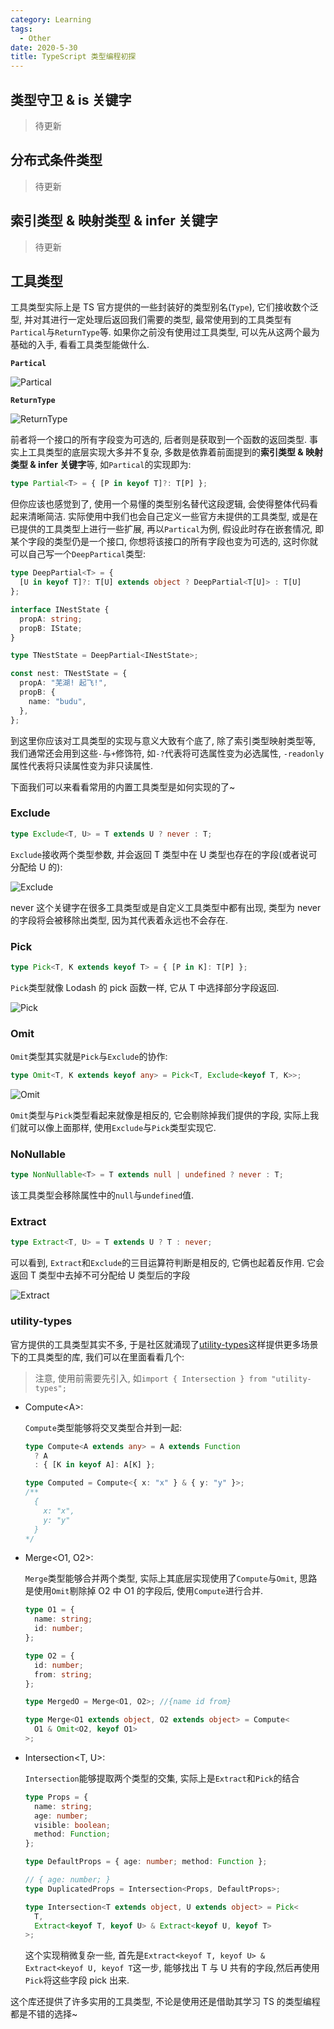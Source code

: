 ```yaml
---
category: Learning
tags:
  - Other
date: 2020-5-30
title: TypeScript 类型编程初探
---
```


## 类型守卫 & is 关键字

> 待更新

## 分布式条件类型

> 待更新

## 索引类型 & 映射类型 & infer 关键字

> 待更新

## 工具类型

工具类型实际上是 TS 官方提供的一些封装好的类型别名(`Type`), 它们接收数个泛型, 并对其进行一定处理后返回我们需要的类型, 最常使用到的工具类型有`Partical`与`ReturnType`等. 如果你之前没有使用过工具类型, 可以先从这两个最为基础的入手, 看看工具类型能做什么.

**`Partical`**

![Partical](https://linbudu-img-store.oss-cn-shenzhen.aliyuncs.com/img/111.png)

**`ReturnType`**

![ReturnType](https://linbudu-img-store.oss-cn-shenzhen.aliyuncs.com/img/222.png)

前者将一个接口的所有字段变为可选的, 后者则是获取到一个函数的返回类型. 事实上工具类型的底层实现大多并不复杂, 多数是依靠着前面提到的**索引类型 & 映射类型 & infer 关键字**等, 如`Partical`的实现即为:

```typescript
type Partial<T> = { [P in keyof T]?: T[P] };
```

但你应该也感觉到了, 使用一个易懂的类型别名替代这段逻辑, 会使得整体代码看起来清晰简洁. 实际使用中我们也会自己定义一些官方未提供的工具类型, 或是在已提供的工具类型上进行一些扩展, 再以`Partical`为例, 假设此时存在嵌套情况, 即某个字段的类型仍是一个接口, 你想将该接口的所有字段也变为可选的, 这时你就可以自己写一个`DeepPartical`类型:

```typescript
type DeepPartial<T> = {
  [U in keyof T]?: T[U] extends object ? DeepPartial<T[U]> : T[U]
};

interface INestState {
  propA: string;
  propB: IState;
}

type TNestState = DeepPartial<INestState>;

const nest: TNestState = {
  propA: "芜湖! 起飞!",
  propB: {
    name: "budu",
  },
};
```

到这里你应该对工具类型的实现与意义大致有个底了, 除了索引类型映射类型等, 我们通常还会用到这些`-`与`+`修饰符, 如`-?`代表将可选属性变为必选属性, `-readonly`属性代表将只读属性变为非只读属性.

下面我们可以来看看常用的内置工具类型是如何实现的了~

### Exclude

```typescript
type Exclude<T, U> = T extends U ? never : T;
```

`Exclude`接收两个类型参数, 并会返回 T 类型中在 U 类型也存在的字段(或者说可分配给 U 的):

![Exclude](https://linbudu-img-store.oss-cn-shenzhen.aliyuncs.com/img/333.png)

never 这个关键字在很多工具类型或是自定义工具类型中都有出现, 类型为 never 的字段将会被移除出类型, 因为其代表着永远也不会存在.

### Pick

```typescript
type Pick<T, K extends keyof T> = { [P in K]: T[P] };
```

`Pick`类型就像 Lodash 的 pick 函数一样, 它从 T 中选择部分字段返回.

![Pick](https://linbudu-img-store.oss-cn-shenzhen.aliyuncs.com/img/444.png)

### Omit

`Omit`类型其实就是`Pick`与`Exclude`的协作:

```typescript
type Omit<T, K extends keyof any> = Pick<T, Exclude<keyof T, K>>;
```

![Omit](https://linbudu-img-store.oss-cn-shenzhen.aliyuncs.com/img/555.png)

`Omit`类型与`Pick`类型看起来就像是相反的, 它会剔除掉我们提供的字段, 实际上我们就可以像上面那样, 使用`Exclude`与`Pick`类型实现它.

### NoNullable

```typescript
type NonNullable<T> = T extends null | undefined ? never : T;
```

该工具类型会移除属性中的`null`与`undefined`值.

### Extract

```typescript
type Extract<T, U> = T extends U ? T : never;
```

可以看到, `Extract`和`Exclude`的三目运算符判断是相反的, 它俩也起着反作用. 它会返回 T 类型中去掉不可分配给 U 类型后的字段

![Extract](https://linbudu-img-store.oss-cn-shenzhen.aliyuncs.com/img/112.png)

### utility-types

官方提供的工具类型其实不多, 于是社区就涌现了[utility-types](https://github.com/piotrwitek/utility-types)这样提供更多场景下的工具类型的库, 我们可以在里面看看几个:

> 注意, 使用前需要先引入, 如`import { Intersection } from "utility-types";`

- Compute\<A>:

  `Compute`类型能够将交叉类型合并到一起:

  ```typescript
  type Compute<A extends any> = A extends Function
    ? A
    : { [K in keyof A]: A[K] };

  type Computed = Compute<{ x: "x" } & { y: "y" }>;
  /**
    {
      x: "x",
      y: "y"
    }
  */
  ```

- Merge<O1, O2>:

  `Merge`类型能够合并两个类型, 实际上其底层实现使用了`Compute`与`Omit`, 思路是使用`Omit`剔除掉 O2 中 O1 的字段后, 使用`Compute`进行合并.

  ```typescript
  type O1 = {
    name: string;
    id: number;
  };

  type O2 = {
    id: number;
    from: string;
  };

  type MergedO = Merge<O1, O2>; //{name id from}

  type Merge<O1 extends object, O2 extends object> = Compute<
    O1 & Omit<O2, keyof O1>
  >;
  ```

- Intersection<T, U>:

  `Intersection`能够提取两个类型的交集, 实际上是`Extract`和`Pick`的结合

  ```typescript
  type Props = {
    name: string;
    age: number;
    visible: boolean;
    method: Function;
  };

  type DefaultProps = { age: number; method: Function };

  // { age: number; }
  type DuplicatedProps = Intersection<Props, DefaultProps>;

  type Intersection<T extends object, U extends object> = Pick<
    T,
    Extract<keyof T, keyof U> & Extract<keyof U, keyof T>
  >;
  ```

  这个实现稍微复杂一些, 首先是`Extract<keyof T, keyof U> & Extract<keyof U, keyof T`这一步, 能够找出 T 与 U 共有的字段,然后再使用`Pick`将这些字段 pick 出来.

这个库还提供了许多实用的工具类型, 不论是使用还是借助其学习 TS 的类型编程都是不错的选择~
